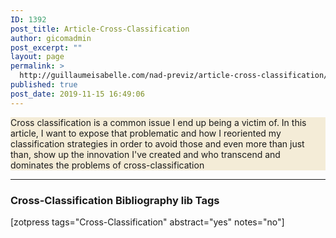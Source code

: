 ```yaml
---
ID: 1392
post_title: Article-Cross-Classification
author: gicomadmin
post_excerpt: ""
layout: page
permalink: >
  http://guillaumeisabelle.com/nad-previz/article-cross-classification/
published: true
post_date: 2019-11-15 16:49:06
---
```

<!-- wp:paragraph {"customBackgroundColor":"#f4ecd7"} -->

<p style="background-color:#f4ecd7" class="has-background">
  Cross classification is a common issue I end up being a victim of. In this article, I want to expose that problematic and how I reoriented my classification strategies in order to avoid those and even more than just than, show up the innovation I've created and who transcend and dominates the problems of cross-classification
</p>

<!-- /wp:paragraph -->

<!-- wp:separator -->

<hr class="wp-block-separator" />

<!-- /wp:separator -->

<!-- wp:heading {"level":3} -->

### Cross-Classification Bibliography lib Tags

<!-- /wp:heading -->

<!-- wp:shortcode --> [zotpress tags="Cross-Classification" abstract="yes" notes="no"] 

<!-- /wp:shortcode -->